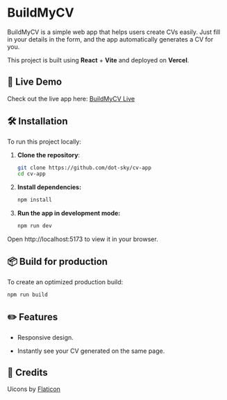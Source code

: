 # BuildMyCV

BuildMyCV is a simple web app that helps users create CVs easily. Just fill in your details in the form, and the app automatically generates a CV for you.

This project is built using **React** + **Vite** and deployed on **Vercel**.

## 🚀 Live Demo

Check out the live app here: [BuildMyCV Live](https://builld-my-cv.vercel.app/)

## 🛠 Installation

To run this project locally:

1. **Clone the repository**:

   ```bash
   git clone https://github.com/dot-sky/cv-app
   cd cv-app
   ```

2. **Install dependencies:**

   ```bash
   npm install
   ```

3. **Run the app in development mode:**

   ```bash
   npm run dev
   ```

Open http://localhost:5173 to view it in your browser.

## 📦 Build for production

To create an optimized production build:

```bash
npm run build
```

## ✏️ Features

- Responsive design.

- Instantly see your CV generated on the same page.

## 🙌 Credits

Uicons by [Flaticon](https://www.flaticon.com/uicons)
